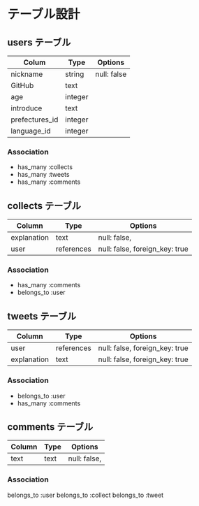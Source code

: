 # テーブル設計

## users テーブル
| Colum             | Type    | Options                   |
| --------          | ------  | ----------                |
| nickname          | string  | null: false               |
| GitHub            | text    |                           |
| age               | integer |                           |
| introduce         | text    |                           |
| prefectures_id    | integer |                           |
| language_id       | integer |                           |

### Association

- has_many :collects
- has_many :tweets
- has_many :comments

## collects テーブル

| Column          | Type      | Options                           |
| ------          | ------    | -----------                       |
| explanation     | text      | null: false,                      |
| user            | references| null: false, foreign_key: true    |

### Association

- has_many :comments
- belongs_to :user

## tweets テーブル

| Column      | Type       | Options                        |
| ------      | ---------- | ------------------------------ |
| user        | references | null: false, foreign_key: true |
| explanation | text       | null: false, foreign_key: true |

### Association

- belongs_to :user
- has_many :comments

## comments テーブル

| Column           | Type       | Options                        |
| -------          | ---------- | ------------------------------ |
| text             | text       | null: false,                   |
### Association

belongs_to :user
belongs_to :collect
belongs_to :tweet